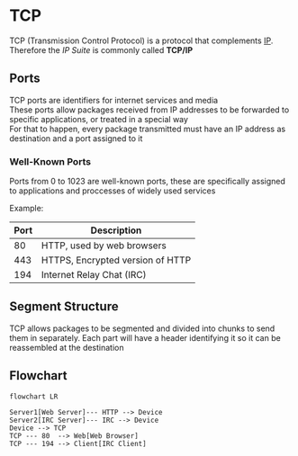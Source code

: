 # TCP
TCP (Transmission Control Protocol) is a protocol that complements [IP](./CS50x_IP.md). Therefore the *IP Suite* is commonly called **TCP/IP**


## Ports
TCP ports are identifiers for internet services and media  
These ports allow packages received from IP addresses to be forwarded to specific applications, or treated in a special way  
For that to happen, every package transmitted must have an IP address as destination and a port assigned to it

### Well-Known Ports
Ports from 0 to 1023 are well-known ports, these are specifically assigned to applications and proccesses of widely used services

Example:

|     Port      | Description| 
|-------------- | ---------- | 
| 80            | HTTP, used by web browsers      |
| 443           | HTTPS, Encrypted version of HTTP|
| 194           | Internet Relay Chat (IRC)       |

## Segment Structure
TCP allows packages to be segmented and divided into chunks to send them in separately. Each part will have a header identifying it so it can be reassembled at the destination

## Flowchart

```mermaid
flowchart LR

Server1[Web Server]--- HTTP --> Device 
Server2[IRC Server]--- IRC --> Device 
Device --> TCP
TCP --- 80  --> Web[Web Browser]
TCP --- 194 --> Client[IRC Client]



